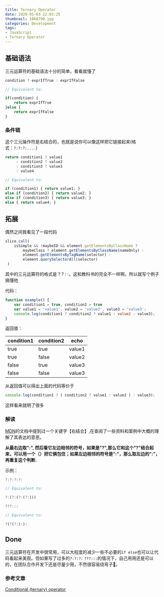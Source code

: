 ```yaml
---
title: Ternary Operator
date: 2020-05-03 22:03:25
thumbnail: 1068790.jpg
categories: Development
tags:
- JavaScript
- Ternary Operator
---
```


## 基础语法

三元运算符的基础语法十分的简单，看看就懂了

```javascript
condition ? exprIfTrue : exprIfFalse

// Equivalent to:

if(condition) {
    return exprIfTrue
}else {
    return exprIfFalse
}

```

### 条件链

这个三元操作符是右结合的，也就是说你可以像这样把它链接起来(格式：`?:?:?:....`)

```javascript
return condition1 ? value1
     : condition2 ? value2
     : condition3 ? value3
     : value4

// Equivalent to:

if (condition1) { return value1; }
else if (condition2) { return value2; }
else if (condition3) { return value3; }
else { return value4; }

```

## 拓展

偶然之间我看见了一段代码

```javascript
slice.call(
    isSimple && !maybeID && element.getElementsByClassName ?
        maybeClass ? element.getElementsByClassName(nameOnly) :
        element.getElementsByTagName(selector) :
        element.querySelectorAll(selector)
 )
```

其中的三元运算符的格式是 ? ? : :，这和教科书的完全不一样啊，所以就写个例子搞懂他

代码：

```javascript
function example() {
    var condition1 = true, condition2 = true
    var value1 = 'value1', value2 = 'value2', value3 = 'value3';
    console.log(condition1 ? condition2 ? value1 : value2 : value3);
}
```

返回值：

condition1    |condition2     |echo
------------- | ------------- | -------------
true          |true           | value1
true          |false          | value2
false         |true           | value3
false         |false          | value3

从返回值可以得出上面的代码等价于

```javascript
console.log(condition1 ? ( condition2 ? value1 : value2 ) : value3);
```

这样看来就明了很多

### 解读

[MDN](https://developer.mozilla.org/en-US/docs/Web/JavaScript/Reference/Operators/Conditional_Operator)的文档中提到过一个关键字【右结合】,在查阅了一些资料和案例中大概的理解了其表达的意思。

**从最右边取":", 然后看它左边相邻的符号，如果是"?",那么它和这个"?"结合起来，可以用一个（）把它俩包住；如果左边相邻的符号是":"，那么取左边的":"，再重复这个判断.**

示例：

```javascript
?:?:?:?:

// Equivalent to:

?:(?:(?:(?:)))
```

```javascript
???:::

// Equivalent to:

?(?(?:):):
```

## Done

三元运算符在开发中很常用，可以大程度的减少一些不必要的`if else`也可以让代码看起来美观。但如果写了过多的`?:?:?:` `???:::`的情况下，自己用用还是可以的，在团队合作开发下还是尽量少用，不然很容易绕弯子🐍。

### 参考文章

[Conditional (ternary) operator](https://developer.mozilla.org/en-US/docs/Web/JavaScript/Reference/Operators/Conditional_Operator)
